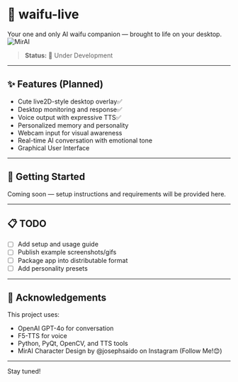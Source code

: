 # 🩷 waifu-live

Your one and only AI waifu companion — brought to life on your desktop.<br>
![MirAI](https://imgur.com/a/8t9AX3b)

> **Status:** 🚧 Under Development

---

## ✨ Features (Planned)
- Cute live2D-style desktop overlay✅
- Desktop monitoring and response✅
- Voice output with expressive TTS✅
- Personalized memory and personality
- Webcam input for visual awareness
- Real-time AI conversation with emotional tone
- Graphical User Interface

---

## 🚀 Getting Started
Coming soon — setup instructions and requirements will be provided here.

---

## 📋 TODO
- [ ] Add setup and usage guide
- [ ] Publish example screenshots/gifs
- [ ] Package app into distributable format
- [ ] Add personality presets

---

## 🤍 Acknowledgements
This project uses:
- OpenAI GPT-4o for conversation
- F5-TTS for voice
- Python, PyQt, OpenCV, and TTS tools
- MirAI Character Design by @josephsaido on Instagram (Follow Me!😊)

---

Stay tuned!  

